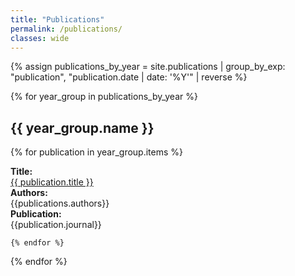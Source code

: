 ```yaml
---
title: "Publications"
permalink: /publications/
classes: wide
---
```


<link rel="stylesheet" href="{{ '/assets/css/custom.css' | relative_url }}">

{% assign publications_by_year = site.publications | group_by_exp: "publication", "publication.date | date: '%Y'" | reverse %}

{% for year_group in publications_by_year %}
<h2> {{ year_group.name }} </h2>

{% for publication in year_group.items %}
    <div class="presentation-list">
        <div> 
            <b>Title:</b><br><a href="{{ publication.url }}">{{ publication.title }}</a>
        </div>
            <b>Authors:</b><br>{{publications.authors}}
        <div>
        </div>
        <div>
            <b>Publication:</b><br>
            {{publication.journal}}
        </div>
    </div>

    {% endfor %}
{% endfor %}
